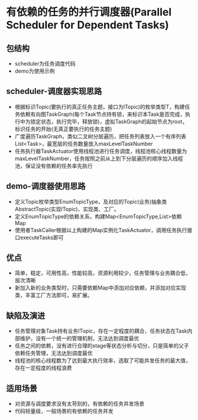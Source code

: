 # 有依赖的任务的并行调度器(Parallel Scheduler for Dependent Tasks)

## 包结构
- scheduler为任务调度代码
- demo为使用示例

## scheduler-调度器实现思路
- 根据标识Topic(要执行的真正任务主题，接口为ITopic)的枚举类型T，构建任务依赖有向图TaskGraph(每个Task节点持有锁，来标识本Task是否完成，执行中为锁定状态，执行完毕，释放锁)，虚拟TaskGraph的起始节点为root，标识任务的开始(无真正要执行的任务主题)
- 广度遍历TaskGraph，类似二叉树分层遍历，把任务列表放入一个有序列表List<Task<T>>，最宽层的任务数量放入maxLevelTaskNumber
- 任务执行器TaskActuator使用线程池进行任务调度，线程池核心线程数量为maxLevelTaskNumber，任务按照之前从上到下分层遍历的顺序加入线程池，保证没有依赖的任务率先执行
  
## demo-调度器使用思路
- 定义Topic枚举类型EnumTopicType，及对应的Topic(业务)抽象类AbstractTopic(实现ITopic)、实现类、工厂。
- 定义EnumTopicType的依赖关系，构建Map<EnumTopicType,List<EnumTopicType>>依赖Map
- 使用者TaskCaller根据以上构建的Map实例化TaskActuator<EnumTopicType>，调用任务执行接口executeTasks即可
  
## 优点
- 简单，稳定，可用性高，性能较高，资源利用较少，任务管理与业务耦合低，层次清晰
- 新加入新的业务类型时，只需要依赖Map中添加对应依赖，并添加对应实现类，丰富工厂方法即可，易扩展。

## 缺陷及演进
- 任务管理对象Task持有业务ITopic，存在一定程度的耦合，任务状态在Task内部维护，没有一个统一的管理机制，无法达到调度最优
- 任务之间的依赖，没有进行合理的stage等状态分析与切分，只是简单的父子依赖任务管理，无法达到调度最优
- 线程池的核心线程数为了达到最大执行效率，选取了可能并发任务的最大值，存在一定程度的线程浪费

## 适用场景
- 对资源与调度要求没有太苛刻的，有依赖的任务并发场景
- 代码轻量级，一般场景的有依赖的任务并发

